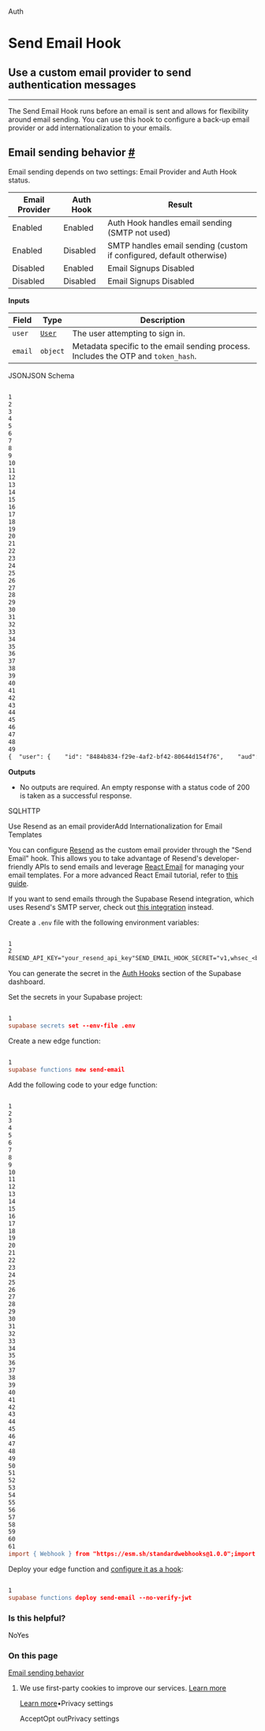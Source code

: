 Auth

# Send Email Hook

## Use a custom email provider to send authentication messages

* * *

The Send Email Hook runs before an email is sent and allows for flexibility around email sending. You can use this hook to configure a back-up email provider or add internationalization to your emails.

## Email sending behavior [\#](https://supabase.com/docs/guides/auth/auth-hooks/send-email-hook\#email-sending-behavior)

Email sending depends on two settings: Email Provider and Auth Hook status.

| Email Provider | Auth Hook | Result |
| --- | --- | --- |
| Enabled | Enabled | Auth Hook handles email sending (SMTP not used) |
| Enabled | Disabled | SMTP handles email sending (custom if configured, default otherwise) |
| Disabled | Enabled | Email Signups Disabled |
| Disabled | Disabled | Email Signups Disabled |

**Inputs**

| Field | Type | Description |
| --- | --- | --- |
| `user` | [`User`](https://supabase.com/docs/guides/auth/users#the-user-object) | The user attempting to sign in. |
| `email` | `object` | Metadata specific to the email sending process. Includes the OTP and `token_hash`. |

JSONJSON Schema

```flex

1
2
3
4
5
6
7
8
9
10
11
12
13
14
15
16
17
18
19
20
21
22
23
24
25
26
27
28
29
30
31
32
33
34
35
36
37
38
39
40
41
42
43
44
45
46
47
48
49
{  "user": {    "id": "8484b834-f29e-4af2-bf42-80644d154f76",    "aud": "authenticated",    "role": "authenticated",    "email": "valid.email@supabase.io",    "phone": "",    "app_metadata": {      "provider": "email",      "providers": ["email"]    },    "user_metadata": {      "email": "valid.email@supabase.io",      "email_verified": false,      "phone_verified": false,      "sub": "8484b834-f29e-4af2-bf42-80644d154f76"    },    "identities": [      {        "identity_id": "bc26d70b-517d-4826-bce4-413a5ff257e7",        "id": "8484b834-f29e-4af2-bf42-80644d154f76",        "user_id": "8484b834-f29e-4af2-bf42-80644d154f76",        "identity_data": {          "email": "valid.email@supabase.io",          "email_verified": false,          "phone_verified": false,          "sub": "8484b834-f29e-4af2-bf42-80644d154f76"        },        "provider": "email",        "last_sign_in_at": "2024-05-14T12:56:33.824231484Z",        "created_at": "2024-05-14T12:56:33.824261Z",        "updated_at": "2024-05-14T12:56:33.824261Z",        "email": "valid.email@supabase.io"      }    ],    "created_at": "2024-05-14T12:56:33.821567Z",    "updated_at": "2024-05-14T12:56:33.825595Z",    "is_anonymous": false  },  "email_data": {    "token": "305805",    "token_hash": "7d5b7b1964cf5d388340a7f04f1dbb5eeb6c7b52ef8270e1737a58d0",    "redirect_to": "http://localhost:3000/",    "email_action_type": "signup",    "site_url": "http://localhost:9999",    "token_new": "",    "token_hash_new": ""  }}
```

**Outputs**

- No outputs are required. An empty response with a status code of 200 is taken as a successful response.

SQLHTTP

Use Resend as an email providerAdd Internationalization for Email Templates

You can configure [Resend](https://resend.com/) as the custom email provider through the "Send Email" hook. This allows you to take advantage of Resend's developer-friendly APIs to send emails and leverage [React Email](https://react.email/) for managing your email templates. For a more advanced React Email tutorial, refer to [this guide](https://supabase.com/docs/guides/functions/examples/auth-send-email-hook-react-email-resend).

If you want to send emails through the Supabase Resend integration, which uses Resend's SMTP server, check out [this integration](https://supabase.com/partners/integrations/resend) instead.

Create a `.env` file with the following environment variables:

```flex

1
2
RESEND_API_KEY="your_resend_api_key"SEND_EMAIL_HOOK_SECRET="v1,whsec_<base64_secret>"
```

You can generate the secret in the [Auth Hooks](https://supabase.com/dashboard/project/_/auth/hooks) section of the Supabase dashboard.

Set the secrets in your Supabase project:

```flex

1
supabase secrets set --env-file .env
```

Create a new edge function:

```flex

1
supabase functions new send-email
```

Add the following code to your edge function:

```flex

1
2
3
4
5
6
7
8
9
10
11
12
13
14
15
16
17
18
19
20
21
22
23
24
25
26
27
28
29
30
31
32
33
34
35
36
37
38
39
40
41
42
43
44
45
46
47
48
49
50
51
52
53
54
55
56
57
58
59
60
61
import { Webhook } from "https://esm.sh/standardwebhooks@1.0.0";import { Resend } from "npm:resend";const resend = new Resend(Deno.env.get("RESEND_API_KEY") as string);const hookSecret = (Deno.env.get("SEND_EMAIL_HOOK_SECRET") as string).replace("v1,whsec_", "");Deno.serve(async (req) => {  if (req.method !== "POST") {    return new Response("not allowed", { status: 400 });  }  const payload = await req.text();  const headers = Object.fromEntries(req.headers);  const wh = new Webhook(hookSecret);  try {    const { user, email_data } = wh.verify(payload, headers) as {      user: {        email: string;      };      email_data: {        token: string;        token_hash: string;        redirect_to: string;        email_action_type: string;        site_url: string;        token_new: string;        token_hash_new: string;      };    };    const { error } = await resend.emails.send({      from: "welcome <onboarding@example.com>",      to: [user.email],      subject: "Welcome to my site!",      text: `Confirm you signup with this code: ${email_data.token}`,    });    if (error) {      throw error;    }  } catch (error) {    return new Response(      JSON.stringify({        error: {          http_code: error.code,          message: error.message,        },      }),      {        status: 401,        headers: { "Content-Type": "application/json" },      },    );  }  const responseHeaders = new Headers();  responseHeaders.set("Content-Type", "application/json");  return new Response(JSON.stringify({}), {    status: 200,    headers: responseHeaders,  });});
```

Deploy your edge function and [configure it as a hook](https://supabase.com/dashboard/project/_/auth/hooks):

```flex

1
supabase functions deploy send-email --no-verify-jwt
```

### Is this helpful?

NoYes

### On this page

[Email sending behavior](https://supabase.com/docs/guides/auth/auth-hooks/send-email-hook#email-sending-behavior)

1. We use first-party cookies to improve our services. [Learn more](https://supabase.com/privacy#8-cookies-and-similar-technologies-used-on-our-european-services)



   [Learn more](https://supabase.com/privacy#8-cookies-and-similar-technologies-used-on-our-european-services)•Privacy settings





   AcceptOpt outPrivacy settings